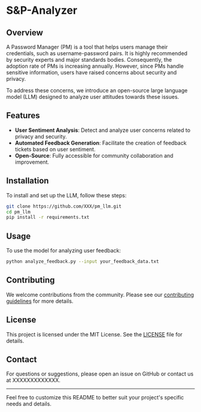 # S&P-Analyzer

## Overview

A Password Manager (PM) is a tool that helps users manage their credentials, such as username-password pairs. It is highly recommended by security experts and major standards bodies. Consequently, the adoption rate of PMs is increasing annually. However, since PMs handle sensitive information, users have raised concerns about security and privacy.

To address these concerns, we introduce an open-source large language model (LLM) designed to analyze user attitudes towards these issues.

## Features

- **User Sentiment Analysis**: Detect and analyze user concerns related to privacy and security.
- **Automated Feedback Generation**: Facilitate the creation of feedback tickets based on user sentiment.
- **Open-Source**: Fully accessible for community collaboration and improvement.

## Installation

To install and set up the LLM, follow these steps:

```bash
git clone https://github.com/XXX/pm_llm.git
cd pm_llm
pip install -r requirements.txt
```

## Usage

To use the model for analyzing user feedback:

```bash
python analyze_feedback.py --input your_feedback_data.txt
```

## Contributing

We welcome contributions from the community. Please see our [contributing guidelines](CONTRIBUTING.md) for more details.

## License

This project is licensed under the MIT License. See the [LICENSE](LICENSE) file for details.

## Contact

For questions or suggestions, please open an issue on GitHub or contact us at XXXXXXXXXXXXX.

---

Feel free to customize this README to better suit your project's specific needs and details.
